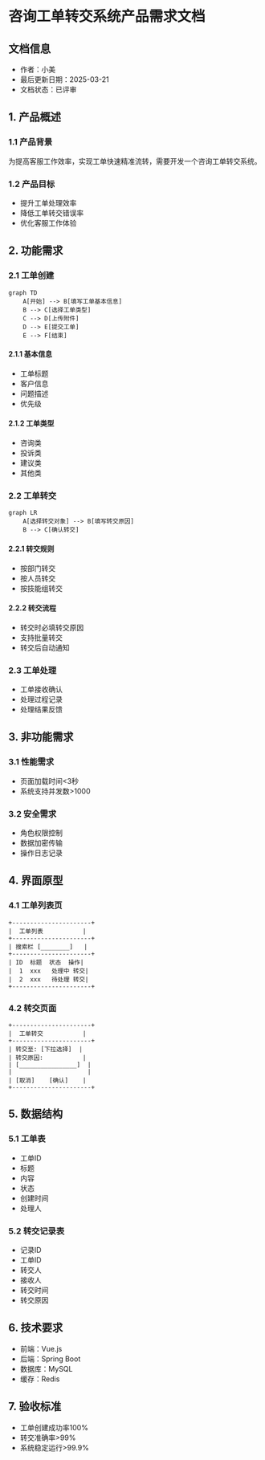  # 咨询工单转交系统产品需求文档

## 文档信息
- 作者：小美
- 最后更新日期：2025-03-21
- 文档状态：已评审

## 1. 产品概述

### 1.1 产品背景
为提高客服工作效率，实现工单快速精准流转，需要开发一个咨询工单转交系统。

### 1.2 产品目标
- 提升工单处理效率
- 降低工单转交错误率
- 优化客服工作体验

## 2. 功能需求

### 2.1 工单创建
```mermaid
graph TD
    A[开始] --> B[填写工单基本信息]
    B --> C[选择工单类型]
    C --> D[上传附件]
    D --> E[提交工单]
    E --> F[结束]
```

#### 2.1.1 基本信息
- 工单标题
- 客户信息
- 问题描述
- 优先级

#### 2.1.2 工单类型
- 咨询类
- 投诉类
- 建议类
- 其他类

### 2.2 工单转交
```mermaid
graph LR
    A[选择转交对象] --> B[填写转交原因]
    B --> C[确认转交]
```

#### 2.2.1 转交规则
- 按部门转交
- 按人员转交
- 按技能组转交

#### 2.2.2 转交流程
- 转交时必填转交原因
- 支持批量转交
- 转交后自动通知

### 2.3 工单处理
- 工单接收确认
- 处理过程记录
- 处理结果反馈

## 3. 非功能需求

### 3.1 性能需求
- 页面加载时间<3秒
- 系统支持并发数>1000

### 3.2 安全需求
- 角色权限控制
- 数据加密传输
- 操作日志记录

## 4. 界面原型

### 4.1 工单列表页
```
+----------------------+
|  工单列表           |
+----------------------+
| 搜索栏 [________]   |
+----------------------+
| ID  标题  状态  操作|
|  1  xxx   处理中 转交|
|  2  xxx   待处理 转交|
+----------------------+
```

### 4.2 转交页面
```
+----------------------+
|  工单转交           |
+----------------------+
| 转交至: [下拉选择]  |
| 转交原因:           |
| [________________]  |
|                     |
| [取消]    [确认]    |
+----------------------+
```

## 5. 数据结构

### 5.1 工单表
- 工单ID
- 标题
- 内容
- 状态
- 创建时间
- 处理人

### 5.2 转交记录表
- 记录ID
- 工单ID
- 转交人
- 接收人
- 转交时间
- 转交原因

## 6. 技术要求
- 前端：Vue.js
- 后端：Spring Boot
- 数据库：MySQL
- 缓存：Redis

## 7. 验收标准
- 工单创建成功率100%
- 转交准确率>99%
- 系统稳定运行>99.9%